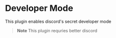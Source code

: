 # Developer Mode
This plugin enables discord's secret developer mode

> **Note**
> This plugin requries better discord
